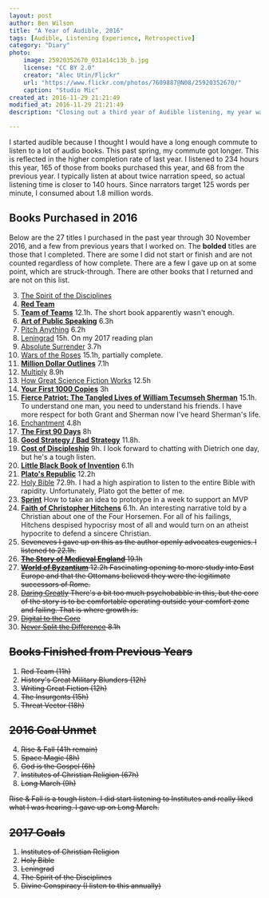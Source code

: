 ```yaml
---
layout: post
author: Ben Wilson
title: "A Year of Audible, 2016"
tags: [Audible, Listening Experience, Retrospective]
category: "Diary"
photo:
    image: 25920352670_031a14c13b_b.jpg
    license: "CC BY 2.0"
    creator: "Alec Utin/Flickr"
    url: "https://www.flickr.com/photos/7609887@N08/25920352670/"
    caption: "Studio Mic"
created_at: 2016-11-29 21:21:49
modified_at: 2016-11-29 21:21:49
description: "Closing out a third year of Audible listening, my year was focused on history."

---
```


I started audible because I thought I would have a long enough commute to listen to a lot of audio books. This past spring, my commute got longer. This is reflected in the higher completion rate of last year. I listened to 234 hours this year, 165 of those from books purchased this year, and 68 from the previous year. I typically listen at about twice narration speed, so actual listening time is closer to 140 hours. Since narrators target 125 words per minute, I consumed about 1.8 million words.

<!-- more -->

## Books Purchased in 2016

Below are the 27 titles I purchased in the past year through 30 November 2016, and a few from previous years that I worked on. The **bolded** titles are those that I completed. There are some I did not start or finish and are not counted regardless of how complete. There are a few I gave up on at some point, which are struck-through. There are other books that I returned and are not on this list.


3. [The Spirit of the Disciplines](http://amzn.to/2hZA9c5)
5. **[Red Team](http://amzn.to/2iamcst)**
6. **[Team of Teams](http://www.audible.com/pd/Business/Team-of-Teams-Audiobook/B00UVX3HRE)** 12.1h. The short book apparently wasn't enough.
7. **[Art of Public Speaking](http://www.audible.com/pd/Self-Development/The-Art-of-Public-Speaking-Lessons-from-the-Greatest-Speeches-in-History-Audiobook/B00DIFFY6E)** 6.3h
8. [Pitch Anything](https://www.amazon.com/Pitch-Anything-Innovative-Presenting-Persuading/dp/1501211757) 6.2h
9. [Leningrad](http://www.audible.com/pd/History/Leningrad-Audiobook/B00BNKAJCU) 15h. On my 2017 reading plan
10. [Absolute Surrender](http://www.audible.com/pd/Religion-Spirituality/Absolute-Surrender-Audiobook/B002V8HCNM) 3.7h
11. [Wars of the Roses](http://www.audible.com/pd/History/The-Wars-of-the-Roses-Audiobook/B00OHX9OBW) 15.1h, partially complete.
12. **[Million Dollar Outlines](http://www.audible.com/pd/Self-Development/Million-Dollar-Outlines-Audiobook/B00FA79AOA)** 7.1h
13. [Multiply](http://www.audible.com/pd/Religion-Spirituality/Multiply-Audiobook/B009ZOO116) 8.9h
14. [How Great Science Fiction Works](http://www.audible.com/pd/Sci-Fi-Fantasy/How-Great-Science-Fiction-Works-Audiobook/B01A1F8GSG) 12.5h
15. **[Your First 1000 Copies](http://www.audible.com/pd/Business/Your-First-1000-Copies-Audiobook/B00G3EHIAM)** 3h
16. **[Fierce Patriot: The Tangled Lives of William Tecumseh Sherman](http://www.audible.com/pd/Bios-Memoirs/Fierce-Patriot-Audiobook/B00LFVJQN0)** 15.1h. To understand one man, you need to understand his friends. I have more respect for both Grant and Sherman now I've heard Sherman's life.
17. [Enchantment](http://www.audible.com/pd/Business/Enchantment-Audiobook/B004QOUTUW) 4.8h
18. **[The First 90 Days](http://www.audible.com/pd/Business/The-First-90-Days-Updated-and-Expanded-Audiobook/B00CDVYKUA)** 8h
19. **[Good Strategy / Bad Strategy](https://www.audible.com/pd/Good-Strategy-Bad-Strategy-Audiobook/0593162927)** 11.8h.
20. **[Cost of Discipleship](http://www.audible.com/pd/Religion-Spirituality/The-Cost-of-Discipleship-Audiobook/B002V8L1SE)** 9h. I look forward to chatting with Dietrich one day, but he's a tough listen.
22. **[Little Black Book of Invention](http://www.audible.com/pd/Business/The-Little-Black-Book-of-Innovation-Audiobook/B006TCIVFE)** 6.1h
23. **[Plato's Republic](http://www.audible.com/pd/Classics/Platos-Republic-Audiobook/B00DG67A0S)** 12.2h
24. [Holy Bible](http://www.audible.com/pd/Religion-Spirituality/The-Holy-Bible-Holman-Christian-Standard-Bible-HCSB-Audiobook/B00DWHRI94) 72.9h. I had a high aspiration to listen to the entire Bible with rapidity. Unfortunately, Plato got the better of me.
25. **[Sprint](http://www.audible.com/pd/Business/Sprint-Audiobook/B019R2DSDM)** How to take an idea to prototype in a week to support an MVP
26. **[Faith of Christopher Hitchens](http://www.audible.com/pd/Bios-Memoirs/The-Faith-of-Christopher-Hitchens-Audiobook/B01D96LOPG)** 6.1h. An interesting narrative told by a Christian about one of the Four Horsemen. For all of his failings, Hitchens despised hypocrisy most of all and would turn on an atheist hypocrite to defend a sincere Christian.
26. <s>Seveneves<s> I gave up on this as the author openly advocates eugenics. I listened to 22.1h.
27. **[The Story of Medieval England](http://www.audible.com/pd/History/The-Story-of-Medieval-England-From-King-Arthur-to-the-Tudor-Conquest-Audiobook/B00DGBC6Y8)** 19.1h
28. **[World of Byzantium](http://www.audible.com/pd/History/The-World-of-Byzantium-Audiobook/B00DJ8JAY2)** 12.2h Fascinating opening to more study into East Europe and that the Ottomans believed they were the legitimate successors of Rome.
29. [Daring Greatly](https://www.audible.com/pd/Daring-Greatly-Audiobook/B07DX9W2CG) There's a bit too much psychobabble in this, but the core of the story is to be comfortable operating outside your comfort zone and failing. That is where growth is.
30. [Digital to the Core](http://www.audible.com/pd/Business/Digital-to-the-Core-Audiobook/B017TEVNYQ)
31. [Never Split the Difference](https://www.audible.com/pd/Never-Split-the-Difference-Audiobook/B01CF5O89G) 8.1h

## Books Finished from Previous Years

1. Red Team (11h)
2. History's Great Military Blunders (12h)
3. Writing Great Fiction (12h)
5. The Insurgents (15h)
10. Threat Vector (18h)

## 2016 Goal Unmet

4. Rise & Fall (41h remain)
6. Space Magic (8h)
7. God is the Gospel (6h)
8. Institutes of Christian Religion (67h)
9. Long March (9h)

Rise & Fall is a tough listen. I did start listening to Institutes and really liked what I was hearing. I gave up on Long March.

## 2017 Goals

1. Institutes of Christian Religion
2. Holy Bible
3. Leningrad
4. The Spirit of the Disciplines
5. Divine Conspiracy (I listen to this annually)
